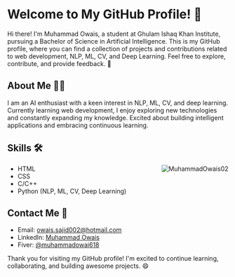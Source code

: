 # Welcome to My GitHub Profile! 👋

Hi there! I'm Muhammad Owais, a student at Ghulam Ishaq Khan Institute, pursuing a Bachelor of Science in Artificial Intelligence. This is my GitHub profile, where you can find a collection of projects and contributions related to web development, NLP, ML, CV, and Deep Learning. Feel free to explore, contribute, and provide feedback. 🚀

## About Me 🙋‍♂️

I am an AI enthusiast with a keen interest in NLP, ML, CV, and deep learning. Currently learning web development, I enjoy exploring new technologies and constantly expanding my knowledge. Excited about building intelligent applications and embracing continuous learning.

## Skills 🛠️
<p><img align="right" src="https://github-readme-stats.vercel.app/api/top-langs?username=MuhammadOwais02&show_icons=true&locale=en&layout=compact" alt="MuhammadOwais02" /></p>


- HTML
- CSS
- C/C++
- Python (NLP, ML, CV, Deep Learning)

## Contact Me 📩

- Email: [owais.sajid002@hotmail.com](mailto:owais.sajid002@hotmail.com)
- LinkedIn: [Muhammad Owais](https://www.linkedin.com/in/muhammad-owais-4b58a91bb)
- Fiver: [@muhammadowai618](https://www.fiverr.com/s/Qav0Be)

Thank you for visiting my GitHub profile! I'm excited to continue learning, collaborating, and building awesome projects. 😄
